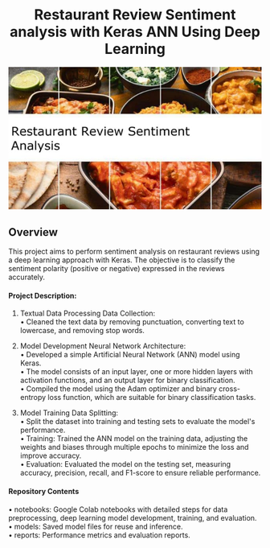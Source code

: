 <h1 align="center">Restaurant Review Sentiment analysis with Keras ANN Using Deep Learning</h1>
<p align="center">
<img src="Restaurant.jpeg">


## Overview
This project aims to perform sentiment analysis on restaurant reviews using a deep learning approach with Keras. The objective is to classify the sentiment polarity (positive or negative) expressed in the reviews accurately.
<br>


#### Project Description:<br>
1) Textual Data Processing Data Collection:<br>
   • Cleaned the text data by removing punctuation, converting text to lowercase, and removing stop words.<br>

   
2) Model Development Neural Network Architecture:<br>
   • Developed a simple Artificial Neural Network (ANN) model using Keras.<br>
   • The model consists of an input layer, one or more hidden layers with activation functions, and an output layer for binary classification.<br>
   • Compiled the model using the Adam optimizer and binary cross-entropy loss function, which are suitable for binary classification tasks.<br>

3) Model Training Data Splitting:<br>
   • Split the dataset into training and testing sets to evaluate the model's performance.<br>
   • Training: Trained the ANN model on the training data, adjusting the weights and biases through multiple epochs to minimize the loss and improve accuracy.<br>
   • Evaluation: Evaluated the model on the testing set, measuring accuracy, precision, recall, and F1-score to ensure reliable performance.<br>



#### Repository Contents<br>
• notebooks: Google Colab notebooks with detailed steps for data preprocessing, deep learning model development, training, and evaluation.<br>
• models: Saved model files for reuse and inference.<br>
• reports: Performance metrics and evaluation reports.<br>

